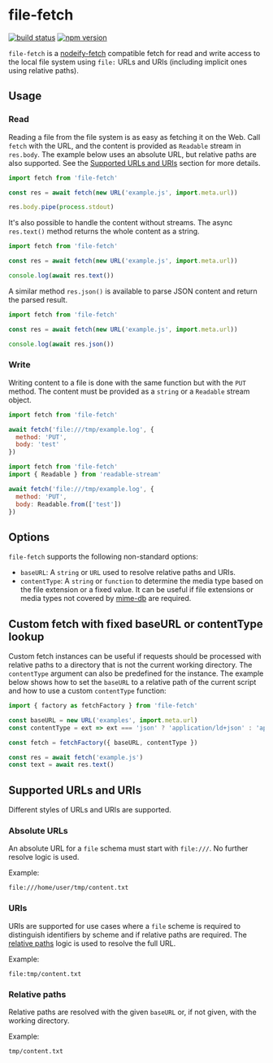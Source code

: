 # file-fetch

[![build status](https://img.shields.io/github/actions/workflow/status/bergos/file-fetch/test.yaml?branch=master)](https://github.com/bergos/file-fetch/actions/workflows/test.yaml)
[![npm version](https://img.shields.io/npm/v/file-fetch.svg)](https://www.npmjs.com/package/file-fetch)

`file-fetch` is a [nodeify-fetch](https://www.npmjs.com/package/nodeify-fetch) compatible fetch for read and write access to the local file system using `file:` URLs and URIs (including
implicit ones using relative paths).

## Usage

### Read

Reading a file from the file system is as easy as fetching it on the Web.
Call `fetch` with the URL, and the content is provided as `Readable` stream in `res.body`.
The example below uses an absolute URL, but relative paths are also supported.
See the [Supported URLs and URIs](#supported-urls-and-uris) section for more details.

```js
import fetch from 'file-fetch'

const res = await fetch(new URL('example.js', import.meta.url))

res.body.pipe(process.stdout)
```

It's also possible to handle the content without streams.
The async `res.text()` method returns the whole content as a string.

```js
import fetch from 'file-fetch'

const res = await fetch(new URL('example.js', import.meta.url))

console.log(await res.text())
```

A similar method `res.json()` is available to parse JSON content and return the parsed result.

```js
import fetch from 'file-fetch'

const res = await fetch(new URL('example.js', import.meta.url))

console.log(await res.json())
```

### Write

Writing content to a file is done with the same function but with the `PUT` method.
The content must be provided as a `string` or a `Readable` stream object.

```js
import fetch from 'file-fetch'

await fetch('file:///tmp/example.log', {
  method: 'PUT',
  body: 'test'
})
```

```js
import fetch from 'file-fetch'
import { Readable } from 'readable-stream'

await fetch('file:///tmp/example.log', {
  method: 'PUT',
  body: Readable.from(['test'])
})
```

## Options

`file-fetch` supports the following non-standard options:

- `baseURL`: A `string` or `URL` used to resolve relative paths and URIs.
- `contentType`: A `string` or `function` to determine the media type based on the file extension or a fixed value.
  It can be useful if file extensions or media types not covered by [mime-db](https://www.npmjs.com/package/mime-db) are required.

## Custom fetch with fixed baseURL or contentType lookup

Custom fetch instances can be useful if requests should be processed with relative paths to a directory that is not the current working directory.
The `contentType` argument can also be predefined for the instance.
The example below shows how to set the `baseURL` to a relative path of the current script and how to use a custom `contentType` function: 

```js
import { factory as fetchFactory } from 'file-fetch'

const baseURL = new URL('examples', import.meta.url)
const contentType = ext => ext === 'json' ? 'application/ld+json' : 'application/octet-stream'

const fetch = fetchFactory({ baseURL, contentType })

const res = await fetch('example.js')
const text = await res.text()
```

## Supported URLs and URIs

Different styles of URLs and URIs are supported.

### Absolute URLs

An absolute URL for a `file` schema must start with `file:///`.
No further resolve logic is used.

Example:

```
file:///home/user/tmp/content.txt
```

### URIs

URIs are supported for use cases where a `file` scheme is required to distinguish identifiers by scheme and if relative paths are required.
The [relative paths](#relative-paths) logic is used to resolve the full URL.

Example:

```
file:tmp/content.txt
```

### Relative paths

Relative paths are resolved with the given `baseURL` or, if not given, with the working directory.

Example:

```
tmp/content.txt
```
